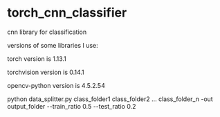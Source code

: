 # torch_cnn_classifier
cnn library for classification

versions of some libraries I use:

torch version is 1.13.1

torchvision version is 0.14.1

opencv-python version is 4.5.2.54

python data_splitter.py class_folder1 class_folder2 ... class_folder_n -out output_folder --train_ratio 0.5 --test_ratio 0.2

